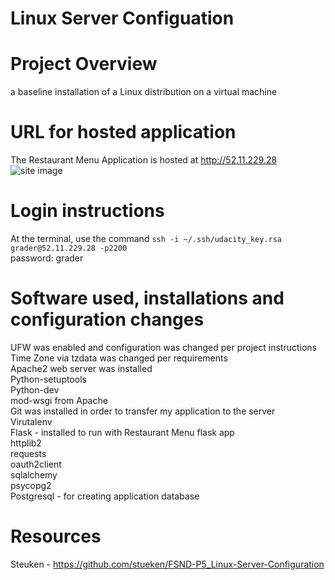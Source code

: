 # Linux Server Configuation

# Project Overview
a baseline installation of a Linux distribution on a virtual machine

# URL for hosted application 
The Restaurant Menu Application is hosted at http://52.11.229.28
![site image](https://github.com/smandekar1/Project-5-Linux-Server-Config/raw/master/RestaurantApp.png "Logo Title Text 1")

# Login instructions 
At the terminal, use the command `ssh -i ~/.ssh/udacity_key.rsa grader@52.11.229.28 -p2200`    
password: grader

# Software used, installations and configuration changes 
UFW was enabled and configuration was changed per project instructions   
Time Zone via tzdata was changed per requirements   
Apache2 web server was installed   
Python-setuptools  
Python-dev   
mod-wsgi from Apache  
Git was installed in order to transfer my application to the server  
Virutalenv   
Flask - installed to run with Restaurant Menu flask app  
httplib2   
requests   
oauth2client   
sqlalchemy  
psycopg2   
Postgresql - for creating application database   


# Resources 
Steuken - https://github.com/stueken/FSND-P5_Linux-Server-Configuration

